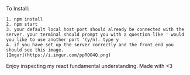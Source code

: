 
To Install:

```
1. npm install 
2. npm start
3. your default local host port should already be connected with the server. your terminal should prompt you with a question like ' would you like to use another port '(y/n). type y
4. if you have set up the server correctly and the front end you should see this image. 
[Imgur](https://i.imgur.com/ppROO4Q.png)
```


Enjoy inspecting my react fundamental understanding. Made with <3
